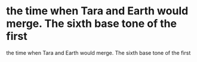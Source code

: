 # the time when Tara and Earth would merge. The sixth base tone of the first

the time when Tara and Earth would merge. The sixth base tone of the first